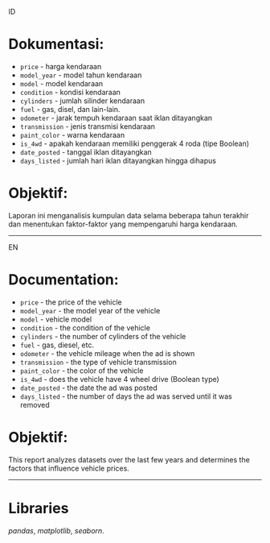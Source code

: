 ID
# Dokumentasi: 

- `price` - harga kendaraan
- `model_year` - model tahun kendaraan
- `model` - model kendaraan
- `condition` - kondisi kendaraan
- `cylinders` - jumlah silinder kendaraan
- `fuel` - gas, disel, dan lain-lain.
- `odometer` - jarak tempuh kendaraan saat iklan ditayangkan  
- `transmission` - jenis transmisi kendaraan
- `paint_color` - warna kendaraan
- `is_4wd` - apakah kendaraan memiliki penggerak 4 roda (tipe Boolean)
- `date_posted` - tanggal iklan ditayangkan 
- `days_listed` - jumlah hari iklan ditayangkan hingga dihapus

# Objektif:
Laporan ini menganalisis kumpulan data selama beberapa tahun terakhir dan menentukan faktor-faktor yang mempengaruhi harga kendaraan.

-----------------------------------------------
EN
# Documentation:

- `price` - the price of the vehicle
- `model_year` - the model year of the vehicle
- `model` - vehicle model
- `condition` - the condition of the vehicle
- `cylinders` - the number of cylinders of the vehicle
- `fuel` - gas, diesel, etc.
- `odometer` - the vehicle mileage when the ad is shown
- `transmission` - the type of vehicle transmission
- `paint_color` - the color of the vehicle
- `is_4wd` - does the vehicle have 4 wheel drive (Boolean type)
- `date_posted` - the date the ad was posted
- `days_listed` - the number of days the ad was served until it was removed

# Objektif:
This report analyzes datasets over the last few years and determines the factors that influence vehicle prices.

-----------------------------------------------

# Libraries
*pandas*,
*matplotlib*,
*seaborn*.
